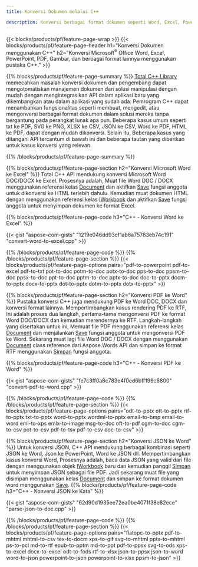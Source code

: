 ```yaml
---
title: Konversi Dokumen melalui C++ 

description: Konversi berbagai format dokumen seperti Word, Excel, PowerPoint, PDF, JSON, Gambar, dan lainnya menggunakan C++ API. 
---
```


{{< blocks/products/pf/feature-page-wrap >}}
{{< blocks/products/pf/feature-page-header h1="Konversi Dokumen menggunakan C++" h2="Konversi Microsoft<sup>&reg;</sup> Office Word, Excel, PowerPoint, PDF, Gambar, dan berbagai format lainnya menggunakan pustaka C++." >}}

{{% blocks/products/pf/feature-page-summary %}}
[Total C++ Library](https://products.aspose.com/total/cpp/) memecahkan masalah konversi dokumen dan pengembang dapat mengotomatiskan manajemen dokumen dan solusi manipulasi dengan mudah dengan mengintegrasikan API dalam aplikasi baru yang dikembangkan atau dalam aplikasi yang sudah ada. Pemrogram C++ dapat menambahkan fungsionalitas seperti membuat, mengedit, atau mengonversi berbagai format dokumen dalam solusi mereka tanpa bergantung pada perangkat lunak apa pun. Beberapa kasus umum seperti txt ke PDF, SVG ke PNG, XLSX ke CSV, JSON ke CSV, Word ke PDF, HTML ke PDF, dapat dengan mudah dikonversi. Selain itu, Beberapa kasus yang ditangani API tercantum di bawah ini dan beberapa tautan yang diberikan untuk kasus konversi yang relevan. 

{{% /blocks/products/pf/feature-page-summary  %}}

{{% blocks/products/pf/feature-page-section  h2="Konversi Microsoft Word ke Excel" %}}
Total C++ API mendukung konversi Microsoft Word DOC/DOCX ke Excel.  Prosesnya adalah, Muat file Word DOC / DOCX menggunakan referensi kelas [Document](https://reference.aspose.com/words/cpp/class/aspose.words.document) dan aktifkan [Save](https://reference.aspose.com/words/cpp/class/aspose.words.document#save_string_saveformat) fungsi anggota untuk dikonversi ke HTML terlebih dahulu. Kemudian muat dokumen HTML dengan menggunakan referensi kelas [IWorkbook](https://reference.aspose.com/cells/cpp/class/aspose.cells.i_workbook) dan aktifkan [Save](https://reference.aspose.com/cells/cpp/class/aspose.cells.i_workbook#a5dc7de23f7ceba76a05dc1d49f51502e) fungsi anggota untuk menyimpan dokumen ke format Excel. 

{{% blocks/products/pf/feature-page-code h3="C++ - Konversi Word ke Excel" %}}

{{< gist "aspose-com-gists" "1219e046dd93cf1ab6a75783eb74c191" "convert-word-to-excel.cpp" >}}

{{% /blocks/products/pf/feature-page-code  %}}
{{% /blocks/products/pf/feature-page-section %}}
{{< blocks/products/pf/feature-page-options pairs="pdf-to-powerpoint pdf-to-excel pdf-to-txt pot-to-doc potm-to-doc potx-to-doc pps-to-doc ppsm-to-doc ppsx-to-doc ppt-to-doc pptm-to-doc pptx-to-doc doc-to-pptx docm-to-pptx docx-to-pptx dot-to-pptx dotm-to-pptx dotx-to-pptx" >}}

{{% blocks/products/pf/feature-page-section  h2="Konversi PDF ke Word" %}}
Pustaka konversi C++ juga mendukung PDF ke Word DOC, DOCX dan konversi format lainnya. Mempertimbangkan kasus rendering PDF ke RTF, Ini adalah proses dua langkah, pertama-tama mengonversi PDF ke format Word DOC/DOCX dan kemudian merendernya ke RTF. Langkah-langkah yang disertakan untuk ini, Memuat file PDF menggunakan referensi kelas [Document](https://reference.aspose.com/pdf/cpp/class/aspose.pdf.document) dan menjalankan [Save](https://reference.aspose.com/pdf/cpp/class/aspose.pdf.document#adb8061c585440fde49c1263e68837f01) fungsi anggota untuk mengonversi PDF ke Word. Sekarang muat lagi file Word DOC / DOCX dengan menggunakan [Document](https://reference.aspose.com/words/cpp/class/aspose.words.document) class reference dari Aspose.Words API dan simpan ke format RTF menggunakan [Simpan](https://reference.aspose.com/words/cpp/class/aspose.words.document#save_stream_saveformat) fungsi anggota.

{{% blocks/products/pf/feature-page-code h3="C++ - Konversi PDF ke Word" %}}

{{< gist "aspose-com-gists" "fe7c3ff0a8c783e4f0ed6bff199c6800" "convert-pdf-to-word.cpp" >}}

{{% /blocks/products/pf/feature-page-code  %}}
{{% /blocks/products/pf/feature-page-section %}}
{{< blocks/products/pf/feature-page-options pairs="odt-to-pptx ott-to-pptx rtf-to-pptx txt-to-pptx word-to-pptx wordml-to-pptx email-to-bmp email-to-word eml-to-xps emlx-to-image msg-to-doc oft-to-pdf cgm-to-doc cgm-to-csv pot-to-csv pdf-to-tsv pdf-to-csv doc-to-csv" >}}

{{% blocks/products/pf/feature-page-section  h2="Konversi JSON ke Word" %}}
Untuk konversi JSON, C++ API mendukung berbagai kombinasi seperti JSON ke Word, Json ke PowerPoint, Word ke JSON dll. Mempertimbangkan kasus konversi Word, Prosesnya adalah, baca data JSON yang valid dari file dengan menggunakan objek [IWorkbook](https://reference.aspose.com/cells/cpp/class/aspose.cells.i_workbook) baru dan kemudian panggil [Simpan](https://reference.aspose.com/cells/cpp/class/aspose.cells.i_workbook#a9460f52a2dec8f4bf623a4905167d997) untuk menyimpan JSON sebagai file PDF. Jadi sekarang muat file yang disimpan menggunakan kelas [Document](https://reference.aspose.com/words/cpp/class/aspose.words.document) dan simpan ke format dokumen word menggunakan [Save](https://reference.aspose.com/words/cpp/class/aspose.words.document#save_string_saveformat).
{{% blocks/products/pf/feature-page-code h3="C++ - Konversi JSON ke Kata" %}}

{{< gist "aspose-com-gists" "62d90d1935ee72ea0be4071f38e82ece" "parse-json-to-doc.cpp" >}}


{{% /blocks/products/pf/feature-page-code  %}}
{{% /blocks/products/pf/feature-page-section %}}
{{< blocks/products/pf/feature-page-options pairs="flatopc-to-pptx pdf-to-mhtml mhtml-to-csv tex-to-docm xps-to-gif svg-to-mhtml pptx-to-mhtml ps-to-pcl md-to-rtf epub-to-pptm md-to-ppt pdf-to-ppsx svg-to-ods xps-to-excel docx-to-excel odt-to-fods rtf-to-xlsx json-to-ppsx json-to-word word-to-json powerpoint-to-json powerpoint-to-xlsx ppsm-to-json" >}}